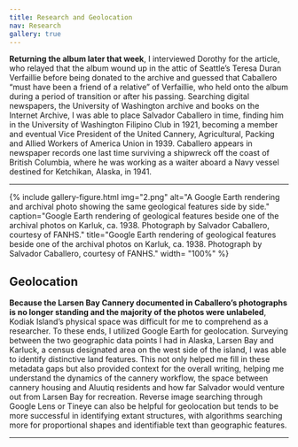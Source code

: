 ```yaml
---
title: Research and Geolocation
nav: Research
gallery: true
---
```


**Returning the album later that week**, I interviewed Dorothy for the article, who relayed that the album wound up in the attic of Seattle’s Teresa Duran Verfaillie before being donated to the archive and guessed that Caballero “must have been a friend of a relative” of Verfaillie, who held onto the album during a period of transition or after his passing. Searching digital newspapers, the University of Washington archive and books on the Internet Archive, I was able to place Salvador Caballero in time, finding him in the University of Washington Filipino Club in 1921, becoming a member and eventual Vice President of the United Cannery, Agricultural, Packing and Allied Workers of America Union in 1939. Caballero appears in newspaper records one last time surviving a shipwreck off the coast of British Columbia, where he was working as a waiter aboard a Navy vessel destined for Ketchikan, Alaska, in 1941.

-------------

{% include gallery-figure.html img="2.png" alt="A Google Earth rendering and archival photo showing the same geological features side by side." caption="Google Earth rendering of geological features beside one of the archival photos on Karluk, ca. 1938. Photograph by Salvador Caballero, courtesy of FANHS." title="Google Earth rendering of geological features beside one of the archival photos on Karluk, ca. 1938. Photograph by Salvador Caballero, courtesy of FANHS." width= "100%" %}

## Geolocation

**Because the Larsen Bay Cannery documented in Caballero’s photographs is no longer standing and the majority of the photos were unlabeled**, Kodiak Island’s physical space was difficult for me to comprehend as a researcher. To these ends, I utilized Google Earth for geolocation. Surveying between the two geographic data points I had in Alaska, Larsen Bay and Karluck, a census designated area on the west side of the island, I was able to identify distinctive land features. This not only helped me fill in these metadata gaps but also provided context for the overall writing, helping me understand the dynamics of the cannery workflow, the space between cannery housing and Aluutiq residents and how far Salvador would venture out from Larsen Bay for recreation. Reverse image searching through Google Lens or Tineye can also be helpful for geolocation but tends to be more successful in identifying extant structures, with algorithms searching more for proportional shapes and identifiable text than geographic features.

-------------
